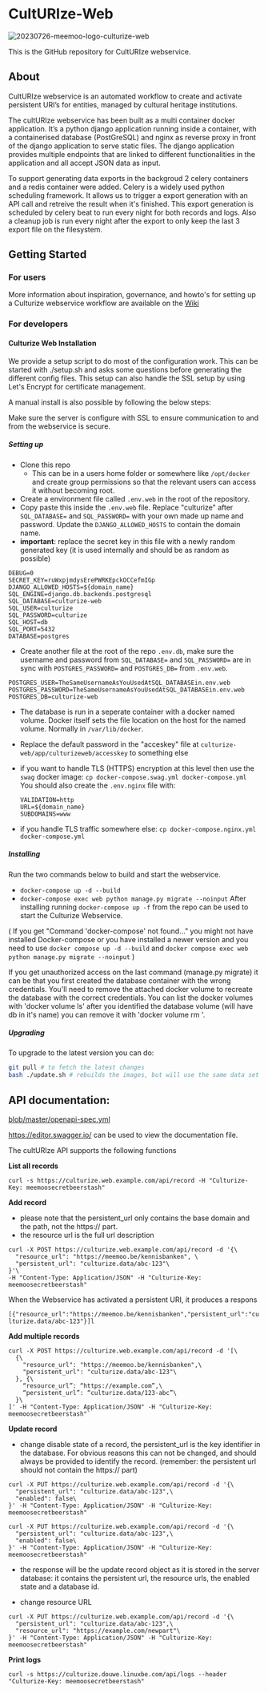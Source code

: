 # CultURIze-Web


![20230726-meemoo-logo-culturize-web](https://github.com/viaacode/culturize-web/assets/14292591/31523e53-1dd4-4647-a6e9-5788eac1c12a)


This is the GitHub repository for CultURIze webservice.

## About

CultURIze webservice is an automated workflow to create and activate persistent URI’s for entities, managed by cultural heritage institutions.

The cultURIze webservice has been built as a multi container docker application. It’s a python django application running inside a container, with a containerised database (PostGreSQL) and nginx as reverse proxy in front of the django application to serve static files. The django application provides multiple endpoints that are linked to different functionalities in the application and all accept JSON data as input.

To support generating data exports in the backgroud 2 celery containers and a redis container were added. Celery is a widely used python scheduling framework. It allows us to trigger a export generation with an API call and retreive the result when it's finished. This export generation is scheduled by celery beat to run every night for both records and logs. Also a cleanup job is run every night after the export to only keep the last 3 export file on the filesystem.


## Getting Started

### For users
More information about inspiration, governance, and howto's for setting up a Culturize webservice workflow are available on the [Wiki](https://github.com/viaacode/culturize-web/wiki)

### For developers

#### Culturize Web Installation 

We provide a setup script to do most of the configuration work. This can be started with ./setup.sh
and asks some questions before generating the different config files. This setup can also handle the
SSL setup by using Let's Encrypt for certificate management.

A manual install is also possible by following the below steps:

Make sure the server is configure with SSL to ensure communication to and from the webservice is secure.

##### Setting up

* Clone this repo
  * This can be in a users home folder or somewhere like `/opt/docker` and create group permissions
    so that the relevant users can access it without becoming root.
* Create a environment file called `.env.web` in the root of the repository.
* Copy paste this inside the `.env.web` file. Replace "culturize" after `SQL_DATABASE=` and `SQL_PASSWORD=` with your own made up name and password. Update the `DJANGO_ALLOWED_HOSTS` to contain the domain name.
* **important**: replace the secret key in this file with a newly random generated key (it is used
  internally and should be as random as possible)
```
DEBUG=0
SECRET_KEY=ruWxpjmdysErePWRKEpckOCCefmIGp
DJANGO_ALLOWED_HOSTS=${domain_name}
SQL_ENGINE=django.db.backends.postgresql
SQL_DATABASE=culturize-web
SQL_USER=culturize
SQL_PASSWORD=culturize
SQL_HOST=db
SQL_PORT=5432
DATABASE=postgres
```
* Create another file at the root of the repo `.env.db`, make sure the username and password from `SQL_DATABASE=` and `SQL_PASSWORD=` are in sync with `POSTGRES_PASSWORD=` and `POSTGRES_DB=` from `.env.web`.
```
POSTGRES_USER=TheSameUsernameAsYouUsedAtSQL_DATABASEin.env.web
POSTGRES_PASSWORD=TheSameUsernameAsYouUsedAtSQL_DATABASEin.env.web
POSTGRES_DB=culturize-web
```
* The database is run in a seperate container with a docker named volume. Docker itself sets the
  file location on the host for the named volume. Normally in `/var/lib/docker`.
* Replace the default password in the "acceskey" file at `culturize-web/app/culturizeweb/accesskey`
  to something else

* if you want to handle TLS (HTTPS) encryption at this level then use the `swag` docker image:
  `cp docker-compose.swag.yml docker-compose.yml`
  You should also create the `.env.nginx` file with:
  ```
  VALIDATION=http
  URL=${domain_name}
  SUBDOMAINS=www
  ```

* if you handle TLS traffic somewhere else:
  `cp docker-compose.nginx.yml docker-compose.yml`


##### Installing

Run the two commands below to build and start the webservice.
* `docker-compose up -d --build`
* `docker-compose exec web python manage.py migrate --noinput`
After installing running `docker-compose up -f` from the repo can be used to start the Culturize Webservice. 

( If you get "Command 'docker-compose' not found..." you might not have installed Docker-compose or you have installed a newer version and you need to use `docker compose up -d --build` and `docker compose exec web python manage.py migrate --noinput` )

If you get unauthorized access on the last command (manage.py migrate) it can be that you first
created the database container with the wrong credentials. You'll need to remove the attached docker
volume to recreate the database with the correct credentials. You can list the docker volumes with
'docker volume ls' after you identified the database volume (will have db in it's name) you can
remove it with 'docker volume rm <volume-name>'.

##### Upgrading

To upgrade to the latest version you can do:
```bash
git pull # to fetch the latest changes
bash ./update.sh # rebuilds the images, but will use the same data set
```



## API documentation:

[blob/master/openapi-spec.yml ](https://github.com/viaacode/culturize-web/blob/master/openapi-spec.yml) 

https://editor.swagger.io/ can be used to view the documentation file. 

The cultURIze API supports the following functions

**List all records**

`curl -s https://culturize.web.example.com/api/record -H "Culturize-Key: meemoosecretbeerstash"`

**Add record**

- please note that the persistent_url only contains the base domain and the path, not the https:// part.
- the resource url is the full url description
```
curl -X POST https://culturize.web.example.com/api/record -d '{\
  "resource_url": "https://meemoo.be/kennisbanken", \
  "persistent_url": "culturize.data/abc-123"\
}'\
-H "Content-Type: Application/JSON" -H "Culturize-Key: meemoosecretbeerstash"
```

When the Webservice has activated a persistent URI, it produces a respons

`[{"resource_url":"https://meemoo.be/kennisbanken","persistent_url":"culturize.data/abc-123"}]l`

**Add multiple records**

```
curl -X POST https://culturize.web.example.com/api/record -d '[\
  {\
    "resource_url": "https://meemoo.be/kennisbanken",\
    "persistent_url": "culturize.data/abc-123"\
  }, {\
    “resource_url”: “https://example.com”,\
    “persistent_url”: “culturize.data/123-abc”\
  }\
]' -H "Content-Type: Application/JSON" -H "Culturize-Key: meemoosecretbeerstash"`
```

**Update record**

- change disable state of a record, the persistent_url is the key identifier in
  the database. For obvious reasons this can not be changed, and should always be
  provided to identify the record. (remember: the persistent url should not contain the https:// part)
```
curl -X PUT https://culturize.web.example.com/api/record -d '{\
  "persistent_url": "culturize.data/abc-123",\
  "enabled": false\
}' -H "Content-Type: Application/JSON" -H "Culturize-Key: meemoosecretbeerstash"
```

```
curl -X PUT https://culturize.web.example.com/api/record -d '{\
  "persistent_url": "culturize.data/abc-123",\
  "enabled": false\
}' -H "Content-Type: Application/JSON" -H "Culturize-Key: meemoosecretbeerstash"
```
- the response will be the update record object as it is stored in the server
  database: it contains the persistent url, the resource urls, the enabled state
  and a database id.

- change resource URL
```
curl -X PUT https://culturize.web.example.com/api/record -d '{\
  "persistent_url": "culturize.data/abc-123",\
  "resource_url": "https://example.com/newpart"\
}' -H "Content-Type: Application/JSON" -H "Culturize-Key: meemoosecretbeerstash"
```

**Print logs**

`curl -s https://culturize.douwe.linuxbe.com/api/logs --header "Culturize-Key: meemoosecretbeerstash"`




